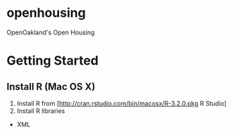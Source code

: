 # openhousing
OpenOakland's Open Housing 


# Getting Started


## Install R (Mac OS X)

1. Install R from [http://cran.rstudio.com/bin/macosx/R-3.2.0.pkg R Studio]
2. Install R libraries

- XML

###
